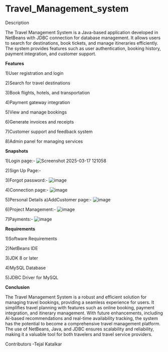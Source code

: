 # Travel_Management_system
Description

The Travel Management System is a Java-based application developed in NetBeans with JDBC connection for database management. It allows users to search for destinations, book tickets, and manage itineraries efficiently. The system provides features such as user authentication, booking history, payment integration, and customer support.

**Features**

1)User registration and login

2)Search for travel destinations

3)Book flights, hotels, and transportation

4)Payment gateway integration

5)View and manage bookings

6)Generate invoices and receipts

7)Customer support and feedback system

8)Admin panel for managing services

**Snapshots**

1)Login page:-
![Screenshot 2025-03-17 121058](https://github.com/user-attachments/assets/e321159b-6a36-4879-b457-564fe16348f4)

2)Sign Up Page:-

3)Forgot password:-
![image](https://github.com/user-attachments/assets/8f1fe6de-438e-4b92-bb31-c8504185d198)

4)Connection page:-
![image](https://github.com/user-attachments/assets/67f80dc2-7616-4be7-9c56-7150c9e827b1)

5)Personal Details
a)AddCustomer page:-
![image](https://github.com/user-attachments/assets/e7cfb8f8-1407-493c-912a-0a40ac1db173)

6)Project Management:-
![image](https://github.com/user-attachments/assets/3f4f57e7-5c78-456c-a013-6979881654f9)

7)Payments:-
![image](https://github.com/user-attachments/assets/888e2e87-0c0b-4a47-91da-27cc3744c0b6)






**Requirements**

1)Software Requirements

2)NetBeans IDE

3)JDK 8 or later

4)MySQL Database

5)JDBC Driver for MySQL

**Conclusion**

The Travel Management System is a robust and efficient solution for managing travel bookings, providing a seamless experience for users. It simplifies travel planning with features such as online booking, payment integration, and itinerary management. With future enhancements, including AI-based recommendations and real-time availability tracking, the system has the potential to become a comprehensive travel management platform. The use of NetBeans, Java, and JDBC ensures scalability and reliability, making it a valuable tool for both travelers and travel service providers.

Contributors
-Tejal Katalkar
